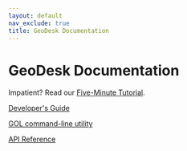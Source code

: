 ```yaml
---
layout: default
nav_exclude: true
title: GeoDesk Documentation
---
```


# GeoDesk Documentation

Impatient? Read our [Five-Minute Tutorial](tutorial).

[Developer's Guide](guide)

[GOL command-line utility](gol)

[API Reference](api)
